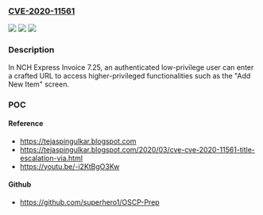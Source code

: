 ### [CVE-2020-11561](https://cve.mitre.org/cgi-bin/cvename.cgi?name=CVE-2020-11561)
![](https://img.shields.io/static/v1?label=Product&message=n%2Fa&color=blue)
![](https://img.shields.io/static/v1?label=Version&message=n%2Fa&color=blue)
![](https://img.shields.io/static/v1?label=Vulnerability&message=n%2Fa&color=brighgreen)

### Description

In NCH Express Invoice 7.25, an authenticated low-privilege user can enter a crafted URL to access higher-privileged functionalities such as the "Add New Item" screen.

### POC

#### Reference
- https://tejaspingulkar.blogspot.com
- https://tejaspingulkar.blogspot.com/2020/03/cve-cve-2020-11561-title-escalation-via.html
- https://youtu.be/-i2KtBgO3Kw

#### Github
- https://github.com/superhero1/OSCP-Prep

